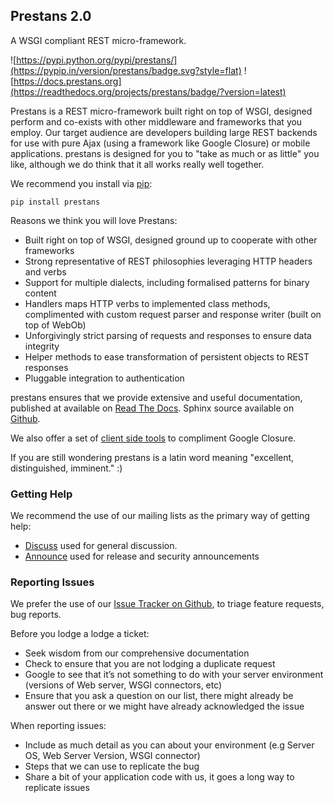 ## Prestans 2.0

A WSGI compliant REST micro-framework.

![https://pypi.python.org/pypi/prestans/](https://pypip.in/version/prestans/badge.svg?style=flat)
![https://docs.prestans.org](https://readthedocs.org/projects/prestans/badge/?version=latest)

Prestans is a REST micro-framework built right on top of WSGI, designed perform and co-exists with other middleware and frameworks that you employ. Our target audience are developers building large REST backends for use with pure Ajax (using a framework like Google Closure) or mobile applications. prestans is designed for you to "take as much or as little" you like, although we do think that it all works really well together.

We recommend you install via [pip](https://pypi.python.org/pypi/prestans/):

`pip install prestans`

Reasons we think you will love Prestans:

* Built right on top of WSGI, designed ground up to cooperate with other frameworks
* Strong representative of REST philosophies leveraging HTTP headers and verbs
* Support for multiple dialects, including formalised patterns for binary content 
* Handlers maps HTTP verbs to implemented class methods, complimented  with custom request parser and response writer (built on top of WebOb)
* Unforgivingly strict parsing of requests and responses to ensure data integrity
* Helper methods to ease transformation of persistent objects to REST responses
* Pluggable integration to authentication

prestans ensures that we provide extensive and useful documentation, published at available on [Read The Docs](http://docs.prestans.org "prestans documentation"). Sphinx source available on [Github](http://github.com/prestans/prestans-docs/ "Docs source").

We also offer a set of [client side tools](https://github.com/prestans/prestans-client/ "prestans client") to compliment Google Closure.

If you are still wondering prestans is a latin word meaning "excellent, distinguished, imminent." :)

### Getting Help

We recommend the use of our mailing lists as the primary way of getting help:

* [Discuss](http://groups.google.com/group/prestans-discuss "Discuss") used for general discussion.
* [Announce](http://groups.google.com/group/prestans-announce "Announce") used for release and security announcements


### Reporting Issues

We prefer the use of our [Issue Tracker on Github](https://github.com/prestans/prestans/issues "Issue Tracker"), to triage feature requests, bug reports.

Before you lodge a lodge a ticket:

* Seek wisdom from our comprehensive documentation
* Check to ensure that you are not lodging a duplicate request
* Google to see that it’s not something to do with your server environment (versions of Web server, WSGI connectors, etc)
* Ensure that you ask a question on our list, there might already be answer out there or we might have already acknowledged the issue

When reporting issues:

* Include as much detail as you can about your environment (e.g Server OS, Web Server Version, WSGI connector)
* Steps that we can use to replicate the bug
* Share a bit of your application code with us, it goes a long way to replicate issues
